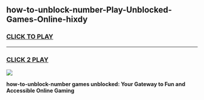 
## how-to-unblock-number-Play-Unblocked-Games-Online-hixdy
<h3>
<a href="https://premium76.site?title=how-to-unblock-number&ref=25A">CLICK TO PLAY</a></h3>
<hr>

<h3>
<a href="https://premium76.site?title=how-to-unblock-number&ref=25A">CLICK 2 PLAY</a>
  
</h3>

<a href="https://premium76.site?title=how-to-unblock-number&ref=25A"><img src="https://clearcache.store/games.png"></a>


**how-to-unblock-number games unblocked: Your Gateway to Fun and Accessible Online Gaming**
